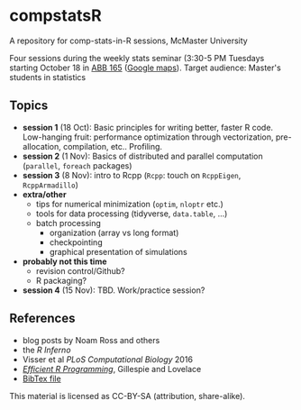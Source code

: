 # compstatsR

A repository for comp-stats-in-R sessions, McMaster University

Four sessions during the weekly stats seminar (3:30-5 PM
Tuesdays starting October 18 in
[ABB 165](https://www.mcmaster.ca/uts/maps/anbsb1.html) ([Google maps](https://goo.gl/maps/2M78izxchZP2)). Target
audience: Master's students in statistics

## Topics

- **session 1** (18 Oct): Basic principles for writing better, faster R code. Low-hanging fruit: performance optimization through vectorization, pre-allocation, compilation, etc.. Profiling.
- **session 2** (1 Nov): Basics of distributed and parallel computation (`parallel`, `foreach` packages)
- **session 3** (8 Nov): intro to Rcpp (`Rcpp`: touch on `RcppEigen`, `RcppArmadillo`)
- **extra/other**
   - tips for numerical minimization (`optim`, `nloptr` etc.)
   - tools for data processing (tidyverse, `data.table`, ...)
   - batch processing
       - organization (array vs long format)
	   - checkpointing
	   - graphical presentation of simulations
- **probably not this time**
   - revision control/Github?
   - R packaging?
- **session 4** (15 Nov): TBD. Work/practice session?

## References


- blog posts by Noam Ross and others
- the *R Inferno*
- Visser et al *PLoS Computational Biology* 2016
- [*Efficient R Programming*](https://csgillespie.github.io/efficientR/), Gillespie and Lovelace
- [BibTex file](compstatsR.bib)

This material is licensed as CC-BY-SA (attribution, share-alike).
